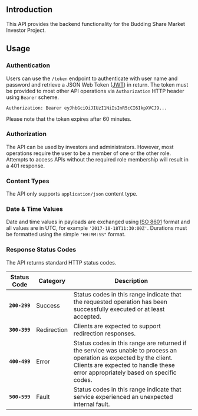 ﻿## Introduction

This API provides the backend functionality for the Budding Share Market Investor Project.

## Usage

### Authentication
Users can use the `/token` endpoint to authenticate with user name and password and retrieve a JSON Web Token ([JWT](https://jwt.io)) in return.
The token must be provided to most other API operations via `Authorization` HTTP header using `Bearer` scheme.

```
Authorization: Bearer eyJhbGciOiJIUzI1NiIsInR5cCI6IkpXVCJ9...
```

Please note that the token expires after 60 minutes.

### Authorization
The API can be used by investors and administrators. However, most operations require the user to be a member of one or the other role. Attempts to access APIs without the required role membership will result in a 401 response.

### Content Types
The API only supports `application/json` content type.

### Date & Time Values
Date and time values in payloads are exchanged using [ISO 8601](https://en.wikipedia.org/wiki/ISO_8601) format and all values are in UTC, for example `'2017-10-18T11:30:00Z'`. Durations must be formatted using the simple `"HH:MM:SS"` format.

### Response Status Codes
The API returns standard HTTP status codes.

| Status Code | Category | Description |
|---|---|---|
| **`200-299`** | Success| Status codes in this range indicate that the requested operation has been successfully executed or at least accepted. |
| **`300-399`** | Redirection | Clients are expected to support redirection responses. |
| **`400-499`** | Error | Status codes in this range are returned if the service was unable to process an operation as expected by the client. Clients are expected to handle these error appropriately based on specific codes. |
| **`500-599`** | Fault | Status codes in this range indicate that service experienced an unexpected internal fault. |
